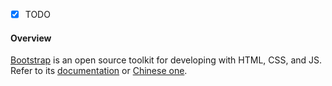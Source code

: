 - [x] TODO

#### Overview

[Bootstrap](https://getbootstrap.com/) is an open source toolkit for developing with HTML, CSS, and JS. Refer to its [documentation](https://getbootstrap.com/docs/4.4/getting-started/introduction/) or [Chinese one](https://v4.bootcss.com/docs/getting-started/introduction/).
